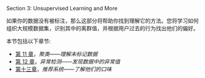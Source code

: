 <title>Section 3: Unsupervised Learning and More</title>  Section 3: Unsupervised Learning and More

如果你的数据没有被标注，那么这部分将帮助你找到理解它的方法。您将学习如何组织大规模数据集，识别其中的离群值，并根据用户过去的行为找出他们的偏好。

本节包括以下章节:

*   [第 11 章](https://cdp.packtpub.com/hands_on_machine_learning_with_scikit_learn/wp-admin/post.php?post=34&action=edit)，*聚类——理解未标记数据*
*   [第 12 章](https://cdp.packtpub.com/hands_on_machine_learning_with_scikit_learn/wp-admin/post.php?post=35&action=edit)，*异常检测——发现数据中的异常值*
*   [第十三章](https://cdp.packtpub.com/hands_on_machine_learning_with_scikit_learn/wp-admin/post.php?post=36&action=edit)，*推荐系统——了解他们的口味*
